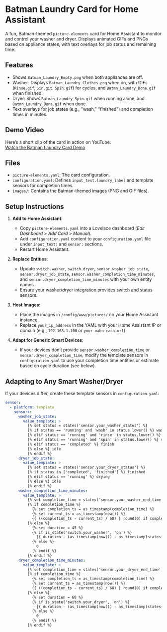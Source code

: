 # Batman Laundry Card for Home Assistant

A fun, Batman-themed `picture-elements` card for Home Assistant to monitor and control your washer and dryer. Displays animated GIFs and PNGs based on appliance states, with text overlays for job status and remaining time.

## Features
- Shows `Batman_Laundry_Empty.png` when both appliances are off.
- Washer: Displays `Batman_Laundry_Clothes.png` when on, with GIFs (`Rinse.gif`, `Sin.git`, `Spin.gif`) for cycles, and `Batmn_Laundry_Done.gif` when finished.
- Dryer: Shows `Batman_Laundry_Spin.gif` when running alone, and `Batmn_Laundry_Done.gif` when done.
- Text overlays for job states (e.g., "wash," "finished") and completion times in minutes.

## Demo Video
Here’s a short clip of the card in action on YouTube:  
[Watch the Batman Laundry Card Demo](https://www.youtube.com/watch?v=hIn9QnNpZ2Y)

## Files
- `picture-elements.yaml`: The card configuration.
- `configuration.yaml`: Defines `input_text.laundry_label` and template sensors for completion times.
- `images/`: Contains the Batman-themed images (PNG and GIF files).

## Setup Instructions
1. **Add to Home Assistant**:
   - Copy `picture-elements.yaml` into a Lovelace dashboard (*Edit Dashboard > Add Card > Manual*).
   - Add `configuration.yaml` content to your `configuration.yaml` file under `input_text:` and `sensor:` sections.
   - Restart Home Assistant.

2. **Replace Entities**:
   - Update `switch.washer`, `switch.dryer`, `sensor.washer_job_state`, `sensor.dryer_job_state`, `sensor.washer_completion_time_minutes`, and `sensor.dryer_completion_time_minutes` with your own entity names.
   - Ensure your washer/dryer integration provides switch and status sensors.

3. **Host Images**:
   - Place the images in `/config/www/pictures/` on your Home Assistant instance.
   - Replace `your_ip_address` in the YAML with your Home Assistant IP or domain (e.g., `192.168.1.100` or `your-nabu-casa-url`).

4. **Adapt for Generic Smart Devices**:
   - If your devices don’t provide `sensor.washer_completion_time` or `sensor.dryer_completion_time`, modify the template sensors in `configuration.yaml` to use your completion time entities or estimate based on cycle duration (see below).

## Adapting to Any Smart Washer/Dryer
If your devices differ, create these template sensors in `configuration.yaml`:
```yaml
sensor:
  - platform: template
    sensors:
      washer_job_state:
        value_template: >
          {% set status = states('sensor.your_washer_status') %}
          {% if status == 'running' and 'wash' in status.lower() %} wash
          {% elif status == 'running' and 'rinse' in status.lower() %} rinse
          {% elif status == 'running' and 'spin' in status.lower() %} spin
          {% elif status == 'completed' %} finish
          {% else %} idle
          {% endif %}
      dryer_job_state:
        value_template: >
          {% set status = states('sensor.your_dryer_status') %}
          {% if status in ['completed', 'finished'] %} finished
          {% elif status == 'running' %} drying
          {% else %} idle
          {% endif %}
      washer_completion_time_minutes:
        value_template: >
          {% set completion_time = states('sensor.your_washer_end_time') | default('') %}
          {% if completion_time %}
            {% set completion_ts = as_timestamp(completion_time) %}
            {% set current_ts = as_timestamp(now()) %}
            {{ ((completion_ts - current_ts) / 60) | round(0) if completion_ts > current_ts else 0 }}
          {% else %}
            {% set duration = 45 %}
            {% if is_state('switch.your_washer', 'on') %}
              {{ duration - (as_timestamp(now()) - as_timestamp(states('switch.your_washer').last_changed)) / 60 | round(0) }}
            {% else %}
              0
            {% endif %}
          {% endif %}
      dryer_completion_time_minutes:
        value_template: >
          {% set completion_time = states('sensor.your_dryer_end_time') | default('') %}
          {% if completion_time %}
            {% set completion_ts = as_timestamp(completion_time) %}
            {% set current_ts = as_timestamp(now()) %}
            {{ ((completion_ts - current_ts) / 60) | round(0) if completion_ts > current_ts else 0 }}
          {% else %}
            {% set duration = 60 %}
            {% if is_state('switch.your_dryer', 'on') %}
              {{ duration - (as_timestamp(now()) - as_timestamp(states('switch.your_dryer').last_changed)) / 60 | round(0) }}
            {% else %}
              0
            {% endif %}
          {% endif %}
